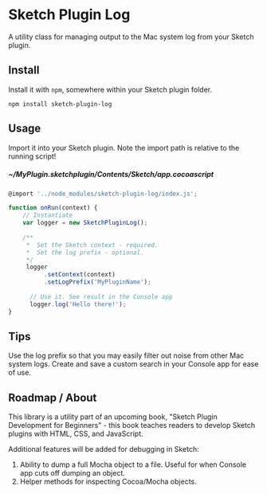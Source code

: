 
# Sketch Plugin Log

A utility class for managing output to the Mac system log from your Sketch plugin.

## Install

Install it with `npm`, somewhere within your Sketch plugin folder.

```
npm install sketch-plugin-log
```

## Usage

Import it into your Sketch plugin. Note the import path is relative to the running script!


##### ~/MyPlugin.sketchplugin/Contents/Sketch/app.cocoascript
```javascript
@import '../node_modules/sketch-plugin-log/index.js';

function onRun(context) {
    // Instantiate
    var logger = new SketchPluginLog();
    
    /**
     *  Set the Sketch context - required.
     *  Set the log prefix - optional.
     */
     logger
          .setContext(context)
          .setLogPrefix('MyPluginName');
            
      // Use it. See result in the Console app
      logger.log('Hello there!');
}

```


## Tips

Use the log prefix so that you may easily filter out noise from other Mac system logs. Create and save
a custom search in your Console app for ease of use.

## Roadmap / About

This library is a utility part of an upcoming book, "Sketch Plugin Development for Beginners" - this book
teaches readers to develop Sketch plugins with HTML, CSS, and JavaScript.

Additional features will be added for debugging in Sketch:

1. Ability to dump a full Mocha object to a file. Useful for when Console app cuts off dumping an object.
2. Helper methods for inspecting Cocoa/Mocha objects.
